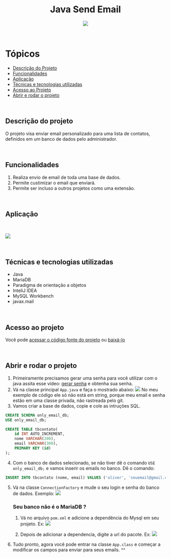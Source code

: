 <h1 align="center" style="font-weight:bold">Java Send Email</h1>

<p align="center">
<img src="https://img.shields.io/badge/STATUS-completo-blue?style=for-the-badge">
</p>

<br>

# **Tópicos**


* [Descrição do Projeto](#descrição-do-projeto)
* [Funcionalidades](#funcionalidades)
* [Aplicação](#aplicação)
* [Técnicas e tecnologias utilizadas](#técnicas-e-tecnologias-utilizadas)
* [Acesso ao Projeto](#acesso-ao-projeto)
* [Abrir e rodar o projeto](#abrir-e-rodar-o-projeto)

<br>

## **Descrição do projeto**
<p>O projeto visa enviar email personalizado para uma lista de contatos, definidos em um banco de dados pelo administrador.</p>
<br>

## **Funcionalidades**

1. Realiza envio de email de toda uma base de dados.
2. Permite custimizar o email que enviará.
3. Permite ser incluso a outros projetos como uma extensão.

<br>

## **Aplicação**
<br>

![](https://i.imgur.com/XnEv2S1.gif)

<br>

## **Técnicas e tecnologias utilizadas**
- Java
- MariaDB
- Paradigma de orientação a objetos
- InteliJ IDEA
- MySQL Workbench
- javax.mail

<br>

## **Acesso ao projeto**
Você pode <a href="https://github.com/oliveiradeigor/send_mail_java">acessar o código fonte do projeto</a> ou <a href="https://github.com/oliveiradeigor/send_mail_java/archive/refs/heads/main.zip">baixá-lo</a>

<br>

## **Abrir e rodar o projeto**


1. Primeiramente precisamos gerar uma senha para você utilizar com o java assita esse vídeo: [gerar senha](https://www.youtube.com/watch?v=rGN_favALws) e obtenha sua senha.
2. Vá na classe principal `App.java` e faça o mostrado abaixo:
![](https://i.imgur.com/nnuUXQU.gif)
No meu exemplo de código ele só não está em string, porque meu email e senha estão em uma classe privada, não rastreada pelo git.
3. Vamos criar a base de dados, copie e cole as intruções SQL.
```sql
CREATE SCHEMA only_email_db;
USE only_email_db;

CREATE TABLE tbcontato(
	id INT AUTO_INCREMENT,
    nome VARCHAR(200),
    email VARCHAR(300),
    PRIMARY KEY (id)
);

```
4. Com o banco de dados selecionado, se não tiver dê o comando `USE only_email_db;` e vamos inserir os emails no banco. Dê o comando:
```sql
INSERT INTO tbcontato (nome, email) VALUES ('oliver', 'seuemail@gmail.com');
```
5. Vá na classe `ConnectionFactory` e mude o seu login e senha do banco de dados. Exemplo:
![](https://i.imgur.com/wAzBiYl.gif)

    ### Seu banco não é o MariaDB ?
    1. Vá no arquivo `pom.xml` e adicione a dependência do Mysql em seu projeto. Ex:
    ![](https://i.imgur.com/0td54Ac.gif)

    2. Depois de adicionar a dependencia, digite a url do pacote. Ex:
    ![](https://i.imgur.com/AOojZLG.gif)

6. Tudo pronto, agora você pode entrar na classe `App.class` e começar a modificar os campos para enviar para seus emails. ^^